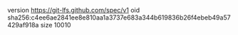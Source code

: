 version https://git-lfs.github.com/spec/v1
oid sha256:c4ee6ae2841ee8e810aa1a3737e683a344b619836b26f4ebeb49a57429af918a
size 10010
